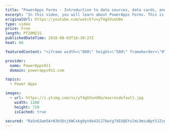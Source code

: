 ```yaml
---
title: "PowerApps Forms - Introduction to data sources, data cards, and layout"
excerpt: "In this video, you will learn about PowerApps Forms. This is the first of a multi-part series meant to help you learn all about this critical piece of PowerApps.   Topics covered in this video include: * Adding a data source * design controls for a form * data cards * connecting to a gallery  If you"
originalUrl: https://youtube.com/watch?v=yT4gGVunU0o
type: video
price: Free
length: PT20M21S
publishedDateTime: 2018-08-03T16:30:27Z
heat: 66

featuredContent: "<iframe width=\"800\" height=\"500\" frameborder=\"0\" src=\"https://www.youtube.com/embed/yT4gGVunU0o\" allow=\"accelerometer; autoplay; encrypted-media; gyroscope; picture-in-picture\" allowfullscreen></iframe>"

provider:
  name: PowerApps911
  domain: powerapps911.com

topics:
  - Power Apps

images:
  - url: https://i.ytimg.com/vi/yT4gGVunU0o/maxresdefault.jpg
    width: 1280
    height: 720
    isCached: true

secured: "RaSn62wm5ArN3b3Usj6WCxkg0yn9o41SJ7Uwtg7XEUQEYulmL9msuBpt5JZzgMijyc01MPZNMmIPwrcwHC7pcus2gN+OnDBXyWiQtnzht4jtl6nQghwm40IKvODN8MAfbMUSkroUxJV1aSpZjgcXqufHYec3ouFdSZ/ZNXpUHKdBwSqseApSy5IJ+rTpZKQd7VJJYND9/B12NafDgu26/gtEGrixqssv4GciJLQmLwmw8JWWQEjJAVG9FaR1rcTNusezjCLctHM4m3i0ESMkDX886wz3yZ4LQLbXSkSs4bHGXH7PnovgDpMOQY6KzXCi+Zfc2bCSxw1xdF/lmbTz2V6D1KP1zJF4qBPEUHVPnp6hUpPXM1Kp0UUM+UzDJuy9UtfgXw6gANmrlG/xNcLdHJHBjZF0ZHC2rTOiLtzsOS5jLThMNIbaJTZp8UjIHzPM;1zUwDs9XOb31fcFRkla6Ng=="
---
```



